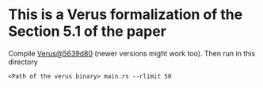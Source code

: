 # This is a Verus formalization of the Section 5.1 of the paper

Compile [Verus@5639d80](https://github.com/verus-lang/verus/tree/5639d8008a61eb7545df4a6e7d2bc38be3d09fb0/) (newer versions might work too).
Then run in this directory
```
<Path of the verus binary> main.rs --rlimit 50
```

